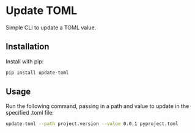 # Update TOML

Simple CLI to update a TOML value.

## Installation

Install with pip:

```bash
pip install update-toml
```

## Usage

Run the following command, passing in a path and value to update in the specified .toml file:

```bash
update-toml --path project.version --value 0.0.1 pyproject.toml
```
